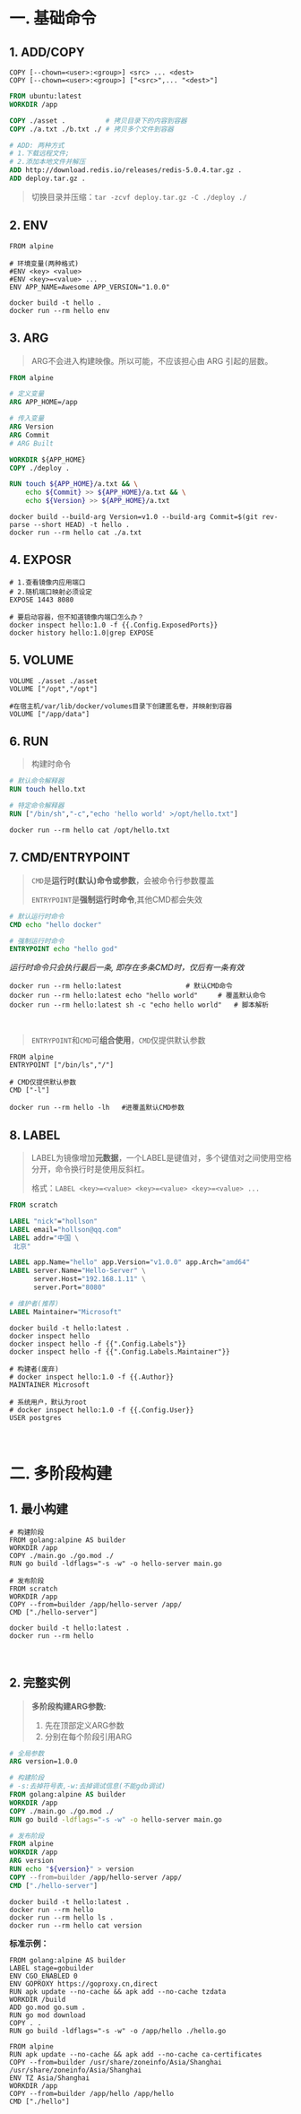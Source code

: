 

# 一. 基础命令

## 1. ADD/COPY

```shell
COPY [--chown=<user>:<group>] <src> ... <dest>
COPY [--chown=<user>:<group>] ["<src>",... "<dest>"]
```
```dockerfile
FROM ubuntu:latest
WORKDIR /app

COPY ./asset .			# 拷贝目录下的内容到容器
COPY ./a.txt ./b.txt ./	# 拷贝多个文件到容器

# ADD: 两种方式 
# 1.下载远程文件; 
# 2.添加本地文件并解压
ADD http://download.redis.io/releases/redis-5.0.4.tar.gz .
ADD deploy.tar.gz .
```
> 切换目录并压缩：`tar -zcvf deploy.tar.gz -C ./deploy ./`

## 2. ENV

```shell
FROM alpine

# 环境变量(两种格式)
#ENV <key> <value>
#ENV <key>=<value> ...
ENV APP_NAME=Awesome APP_VERSION="1.0.0"
```
```shell
docker build -t hello .
docker run --rm hello env
```

## 3. ARG

> ARG不会进入构建映像。所以可能，不应该担心由 ARG 引起的层数。
```dockerfile
FROM alpine

# 定义变量
ARG APP_HOME=/app

# 传入变量
ARG Version
ARG Commit
# ARG Built

WORKDIR ${APP_HOME}
COPY ./deploy .

RUN touch ${APP_HOME}/a.txt && \
    echo ${Commit} >> ${APP_HOME}/a.txt && \
    echo ${Version} >> ${APP_HOME}/a.txt
```

```shell
docker build --build-arg Version=v1.0 --build-arg Commit=$(git rev-parse --short HEAD) -t hello .
docker run --rm hello cat ./a.txt
```



## 4. EXPOSR

```shell
# 1.查看镜像内应用端口
# 2.随机端口映射必须设定
EXPOSE 1443 8080
```
```shell
# 要启动容器，但不知道镜像内端口怎么办？
docker inspect hello:1.0 -f {{.Config.ExposedPorts}}
docker history hello:1.0|grep EXPOSE
```



## 5. VOLUME

```shell
VOLUME ./asset ./asset
VOLUME ["/opt","/opt"]

#在宿主机/var/lib/docker/volumes目录下创建匿名卷，并映射到容器
VOLUME ["/app/data"]
```



## 6. RUN

> 构建时命令
```dockerfile
# 默认命令解释器
RUN touch hello.txt

# 特定命令解释器
RUN ["/bin/sh","-c","echo 'hello world' >/opt/hello.txt"]
```

```shell
docker run --rm hello cat /opt/hello.txt
```



## 7. CMD/ENTRYPOINT

> `CMD`是**运行时(默认)命令或参数**，会被命令行参数覆盖
>
> `ENTRYPOINT`是**强制运行时命令**,其他CMD都会失效

```Dockerfile
# 默认运行时命令
CMD echo "hello docker"

# 强制运行时命令
ENTRYPOINT echo "hello god"
```
_运行时命令只会执行最后一条, 即存在多条CMD时，仅后有一条有效_
```shell
docker run --rm hello:latest				# 默认CMD命令
docker run --rm hello:latest echo "hello world"		# 覆盖默认命令
docker run --rm hello:latest sh -c "echo hello world"	# 脚本解析
```
<br/>

> `ENTRYPOINT`和`CMD`可**组合使用**，`CMD`仅提供默认参数

```shell
FROM alpine
ENTRYPOINT ["/bin/ls","/"]

# CMD仅提供默认参数
CMD ["-l"]
```

```shell
docker run --rm hello -lh	#进覆盖默认CMD参数
```



## 8. LABEL

> LABEL为镜像增加**元数据**，一个LABEL是键值对，多个键值对之间使用空格分开，命令换行时是使用反斜杠。
>
> 格式：`LABEL <key>=<value> <key>=<value> <key>=<value> ...`

```dockerfile
FROM scratch

LABEL "nick"="hollson"
LABEL email="hollson@qq.com"
LABEL addr="中国 \
 北京"

LABEL app.Name="hello" app.Version="v1.0.0" app.Arch="amd64"
LABEL server.Name="Hello-Server" \
      server.Host="192.168.1.11" \
      server.Port="8080"

# 维护者(推荐)
LABEL Maintainer="Microsoft"
```

```shell
docker build -t hello:latest .
docker inspect hello
docker inspect hello -f {{".Config.Labels"}}
docker inspect hello -f {{".Config.Labels.Maintainer"}}
```

```shell
# 构建者(废弃)
# docker inspect hello:1.0 -f {{.Author}}
MAINTAINER Microsoft

# 系统用户，默认为root
# docker inspect hello:1.0 -f {{.Config.User}}
USER postgres
```



<br/>



# 二. 多阶段构建

## 1. 最小构建

```shell
# 构建阶段
FROM golang:alpine AS builder
WORKDIR /app
COPY ./main.go ./go.mod ./
RUN go build -ldflags="-s -w" -o hello-server main.go

# 发布阶段
FROM scratch
WORKDIR /app
COPY --from=builder /app/hello-server /app/
CMD ["./hello-server"]
```
```shell
docker build -t hello:latest .
docker run --rm hello
```

<br/>



## 2. 完整实例

> **多阶段构建ARG参数:**
>
>  1. 先在顶部定义ARG参数
>  2. 分别在每个阶段引用ARG

```dockerfile
# 全局参数
ARG version=1.0.0

# 构建阶段
# -s:去掉符号表,-w:去掉调试信息(不能gdb调试)
FROM golang:alpine AS builder
WORKDIR /app
COPY ./main.go ./go.mod ./
RUN go build -ldflags="-s -w" -o hello-server main.go

# 发布阶段
FROM alpine
WORKDIR /app
ARG version
RUN echo "${version}" > version
COPY --from=builder /app/hello-server /app/
CMD ["./hello-server"]
```

```shell
docker build -t hello:latest .
docker run --rm hello
docker run --rm hello ls .
docker run --rm hello cat version
```




**标准示例：**
```shell
FROM golang:alpine AS builder
LABEL stage=gobuilder
ENV CGO_ENABLED 0
ENV GOPROXY https://goproxy.cn,direct
RUN apk update --no-cache && apk add --no-cache tzdata
WORKDIR /build
ADD go.mod go.sum .
RUN go mod download
COPY . .
RUN go build -ldflags="-s -w" -o /app/hello ./hello.go

FROM alpine
RUN apk update --no-cache && apk add --no-cache ca-certificates
COPY --from=builder /usr/share/zoneinfo/Asia/Shanghai /usr/share/zoneinfo/Asia/Shanghai
ENV TZ Asia/Shanghai
WORKDIR /app
COPY --from=builder /app/hello /app/hello
CMD ["./hello"]
```

